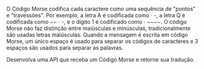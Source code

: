 O Código Morse codifica cada caractere como uma sequência de "pontos" e
"travessões". Por exemplo, a letra A é codificada como · -, a letra Q é codificada como
−− · -, e o dígito 1 é codificado como · −−−−. O código Morse não faz distinção entre
maiúsculas e minúsculas, tradicionalmente são usadas letras maiúsculas. Quando a
mensagem é escrita em código Morse, um único espaço é usado para separar os
códigos de caracteres e 3 espaços são usados para separar as palavras. 

Desenvolva
uma API que receba um Código Morse e retorne sua tradução.